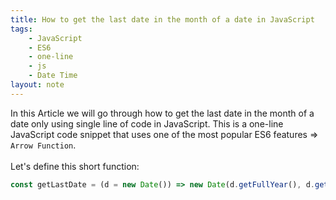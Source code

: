 ```yaml
---
title: How to get the last date in the month of a date in JavaScript
tags:
    - JavaScript
    - ES6
    - one-line
    - js
    - Date Time
layout: note
---
```




In this Article we will go through how to get the last date in the month of a date only using single line of code in JavaScript.
This is a one-line JavaScript code snippet that uses one of the most popular ES6 features => `Arrow Function`.
<br/>
<br/>
Let's define this short function:

```js {.wrap}
const getLastDate = (d = new Date()) => new Date(d.getFullYear(), d.getMonth() + 1, 0);
```